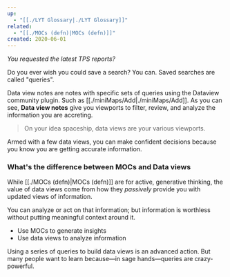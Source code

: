 ```yaml
---
up:
  - "[[./LYT Glossary|./LYT Glossary]]"
related:
  - "[[./MOCs (defn)|MOCs (defn)]]"
created: 2020-06-01
---
```

 *You requested the latest TPS reports?*

Do you ever wish you could save a search? You can. Saved searches are called "queries".

Data view notes are notes with specific sets of queries using the Dataview community plugin. Such as [[./miniMaps/Add|./miniMaps/Add]]. As you can see, **Data view notes** give you viewports to filter, review, and analyze the information you are accreting. 

> On your idea spaceship, data views are your various viewports.

Armed with a few data views, you can make confident decisions because you know you are getting accurate information.

### What's the difference between MOCs and Data views
While [[./MOCs (defn)|MOCs (defn)]] are for active, generative thinking, the value of data views come from how they *passively* provide you with updated views of information. 

You can analyze or act on that information; but information is worthless without putting meaningful context around it. 

-   Use MOCs to generate insights
-   Use data views to analyze information

Using a series of queries to build data views is an advanced action. But many people want to learn because—in sage hands—queries are crazy-powerful.